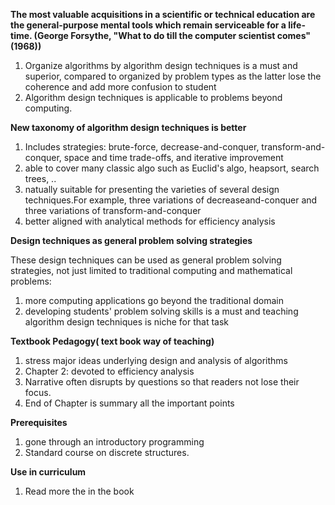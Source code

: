**The most valuable acquisitions in a scientific or technical education are the general-purpose mental tools which remain serviceable for a life-time. (George Forsythe, "What to do till the computer scientist comes" (1968))**





1. Organize algorithms by algorithm design techniques is a must and superior, compared to organized by problem types as the latter lose the coherence and add more confusion to student 
2. Algorithm design techniques is applicable to problems beyond computing.

**New taxonomy of algorithm design techniques is better**

1. Includes strategies: brute-force, decrease-and-conquer, transform-and-conquer, space and time trade-offs, and iterative improvement
2. able to cover many classic algo such as Euclid's algo, heapsort, search trees, ..
3. natually suitable for presenting the varieties of several design techniques.For example, three variations of decreaseand-conquer and three variations of transform-and-conquer
4. better aligned with analytical methods for efficiency analysis

**Design techniques as general problem solving strategies**

These design techniques can be used as general problem solving strategies, not just limited to traditional computing and mathematical problems:
1. more computing applications go beyond the traditional domain
2. developing students' problem solving skills is a must and teaching algorithm design techniques is niche for that task

**Textbook Pedagogy( text book way of teaching)**
1. stress major ideas underlying design and analysis of algorithms
2. Chapter 2: devoted to efficiency analysis
3. Narrative often disrupts by questions so that readers not lose their focus.
4. End of Chapter is summary all the important points

**Prerequisites**
1. gone through an introductory programming
2. Standard course on discrete structures.

**Use in curriculum**
1. Read more the in the book